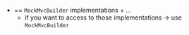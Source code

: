 * == `MockMvcBuilder` implementations + ...
  * if you want to access to those implementations -> use `MockMvcBuilder` 